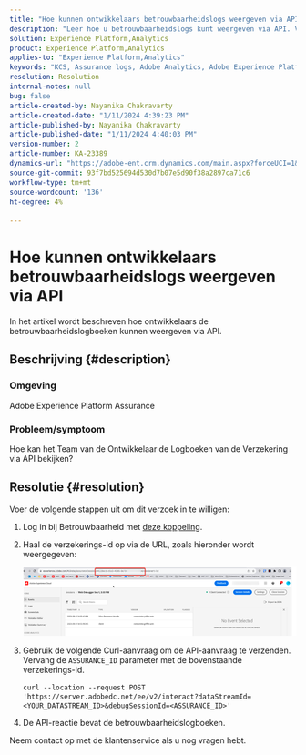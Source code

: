 ```yaml
---
title: "Hoe kunnen ontwikkelaars betrouwbaarheidslogs weergeven via API"
description: "Leer hoe u betrouwbaarheidslogs kunt weergeven via API. Verzend API-aanvraag en vervang de betrouwbaarheidsstatus zoals beschreven."
solution: Experience Platform,Analytics
product: Experience Platform,Analytics
applies-to: "Experience Platform,Analytics"
keywords: "KCS, Assurance logs, Adobe Analytics, Adobe Experience Platform"
resolution: Resolution
internal-notes: null
bug: false
article-created-by: Nayanika Chakravarty
article-created-date: "1/11/2024 4:39:23 PM"
article-published-by: Nayanika Chakravarty
article-published-date: "1/11/2024 4:40:03 PM"
version-number: 2
article-number: KA-23389
dynamics-url: "https://adobe-ent.crm.dynamics.com/main.aspx?forceUCI=1&pagetype=entityrecord&etn=knowledgearticle&id=32cb49f3-9fb0-ee11-a569-6045bd006e5a"
source-git-commit: 93f7bd525694d530d7b07e5d90f38a2897ca71c6
workflow-type: tm+mt
source-wordcount: '136'
ht-degree: 4%

---
```


# Hoe kunnen ontwikkelaars betrouwbaarheidslogs weergeven via API


In het artikel wordt beschreven hoe ontwikkelaars de betrouwbaarheidslogboeken kunnen weergeven via API.

## Beschrijving {#description}


### Omgeving

Adobe Experience Platform Assurance

### Probleem/symptoom

Hoe kan het Team van de Ontwikkelaar de Logboeken van de Verzekering via API bekijken?


## Resolutie {#resolution}


Voer de volgende stappen uit om dit verzoek in te willigen:

1. Log in bij Betrouwbaarheid met [deze koppeling](https://experience.adobe.com/assurance).
2. Haal de verzekerings-id op via de URL, zoals hieronder wordt weergegeven:

   ![](assets/41e62e4b-3ba0-ee11-be37-6045bd006239.png)
3. Gebruik de volgende Curl-aanvraag om de API-aanvraag te verzenden. Vervang de `ASSURANCE_ID` parameter met de bovenstaande verzekerings-id.<br>


   ```
   curl --location --request POST 'https://server.adobedc.net/ee/v2/interact?dataStreamId= <YOUR_DATASTREAM_ID>&debugSessionId=<ASSURANCE_ID>'
   ```


4. De API-reactie bevat de betrouwbaarheidslogboeken.


Neem contact op met de klantenservice als u nog vragen hebt.
